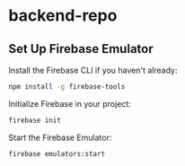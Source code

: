 # backend-repo


## Set Up Firebase Emulator
Install the Firebase CLI if you haven't already:
```bash
npm install -g firebase-tools
```
Initialize Firebase in your project:
```bash
firebase init
```
Start the Firebase Emulator:
```bash
firebase emulators:start
```

